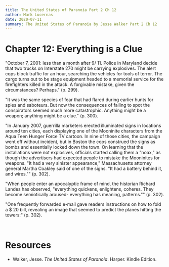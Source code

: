 ```yaml
---
title: The United States of Paranoia Part 2 Ch 12
author: Mark Lucernas
date: 2020-07-11
summary: The United States of Paranoia by Jesse Walker Part 2 Ch 12
---
```



# Chapter 12: Everything is a Clue

"October 7, 2001: less than a month after 9/ 11. Police in Maryland decide that
two trucks on Interstate 270 might be carrying explosives. The alert cops block
traffic for an hour, searching the vehicles for tools of terror. The cargo turns
out to be stage equipment headed to a memorial service for the firefighters
killed in the attack. A forgivable mistake, given the circumstances? Perhaps."
(p. 299).

"It was the same species of fear that had flared during earlier hunts for spies
and saboteurs. But now the consequences of failing to spot the conspirators
seemed much more catastrophic. Anything might be a weapon; anything might be a
clue." (p. 300).

"In January 2007, guerrilla marketers erected illuminated signs in locations
around ten cities, each displaying one of the Mooninite characters from the Aqua
Teen Hunger Force TV cartoon. In nine of those cities, the campaign went off
without incident, but in Boston the cops construed the signs as bombs and
essentially locked down the town. On learning that the installations were not
explosives, officials started calling them a "hoax," as though the advertisers
had expected people to mistake the Mooninites for weapons. "It had a very
sinister appearance," Massachusetts attorney general Martha Coakley said of one
of the signs. "It had a battery behind it, and wires."" (p. 302).

"When people enter an apocalyptic frame of mind, the historian Richard Landes has
observed, "everything quickens, enlightens, coheres. They become semiotically
aroused- everything has meaning, patterns."" (p. 302).

"One frequently forwarded e-mail gave readers instructions on how to fold a $ 20
bill, revealing an image that seemed to predict the planes hitting the towers:"
(p. 302).


<br>

# Resources

  - Walker, Jesse. _The United States of Paranoia_. Harper. Kindle Edition.
